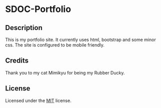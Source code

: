 # SDOC-Portfolio

## Description

This is my portfolio site. It currently uses html, bootstrap and some minor css. The site is configured to be mobile friendly.

## Credits

Thank you to my cat Mimikyu for being my Rubber Ducky.

## License

Licensed under the [MIT](LICENSE.txt) license.
